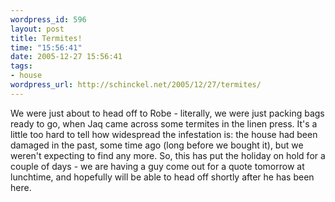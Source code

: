 ```yaml
--- 
wordpress_id: 596
layout: post
title: Termites!
time: "15:56:41"
date: 2005-12-27 15:56:41
tags: 
- house
wordpress_url: http://schinckel.net/2005/12/27/termites/
---
```

We were just about to head off to Robe - literally, we were just packing bags ready to go, when Jaq came across some termites in the linen press. It's a little too hard to tell how widespread the infestation is: the house had been damaged in the past, some time ago (long before we bought it), but we weren't expecting to find any more. So, this has put the holiday on hold for a couple of days - we are having a guy come out for a quote tomorrow at lunchtime, and hopefully will be able to head off shortly after he has been here. 
